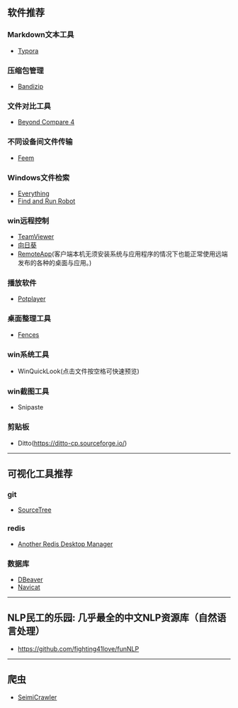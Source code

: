 ## 软件推荐
### Markdown文本工具
* [Typora](https://www.typora.io/)
### 压缩包管理
* [Bandizip](http://www.bandisoft.com/)
### 文件对比工具
* [Beyond Compare 4](http://www.scootersoftware.com/)
### 不同设备间文件传输
* [Feem](https://www.feem.io/)
### Windows文件检索
* [Everything](https://www.voidtools.com/zh-cn/)  
* [Find and Run Robot](https://find-and-run-robot.en.softonic.com/)
### win远程控制
* [TeamViewer](https://www.teamviewer.cn/cn/teamviewer-automatic-download/)
* [向日葵]()
* [RemoteApp]()(客户端本机无须安装系统与应用程序的情况下也能正常使用远端发布的各种的桌面与应用。)
### 播放软件
* [Potplayer](https://potplayer.org/gengxin/410.html)
### 桌面整理工具
* [Fences]() 
### win系统工具
* WinQuickLook(点击文件按空格可快速预览)
### win截图工具
* Snipaste
### 剪贴板
*  Ditto(https://ditto-cp.sourceforge.io/)

***
## 可视化工具推荐
### git
* [SourceTree](https://www.sourcetreeapp.com/)
### redis
* [Another Redis Desktop Manager](https://github.com/qishibo/AnotherRedisDesktopManager)
### 数据库
* [DBeaver](https://dbeaver.io/)
* [Navicat]()  



***
## NLP民工的乐园: 几乎最全的中文NLP资源库（自然语言处理）
* https://github.com/fighting41love/funNLP

***
## 爬虫
* [SeimiCrawler](https://github.com/zhegexiaohuozi/SeimiCrawler)
